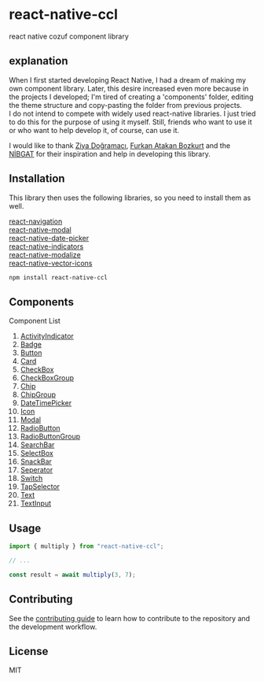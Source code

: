 # react-native-ccl

react native cozuf component library

## explanation
When I first started developing React Native, I had a dream of making my own component library. Later, this desire increased even more because in the projects I developed; I'm tired of creating a 'components' folder, editing the theme structure and copy-pasting the folder from previous projects.<br>
I do not intend to compete with widely used react-native libraries. I just tried to do this for the purpose of using it myself. Still, friends who want to use it or who want to help develop it, of course, can use it.

I would like to thank [Ziya Doğramacı](https://dogramaciziya.medium.com/), [Furkan Atakan Bozkurt](https://github.com/lfabl) and the [NİBGAT](https://github.com/nibgat) for their inspiration and help in developing this library.

## Installation
This library then uses the following libraries, so you need to install them as well.

[react-navigation](https://reactnavigation.org/docs/5.x/getting-started)<br>
[react-native-modal](https://github.com/react-native-modal/react-native-modal)<br>
[react-native-date-picker](https://github.com/henninghall/react-native-date-picker)<br>
[react-native-indicators](https://github.com/n4kz/react-native-indicators)<br>
[react-native-modalize](https://github.com/jeremybarbet/react-native-modalize)<br>
[react-native-vector-icons](https://github.com/oblador/react-native-vector-icons)<br>

```sh
npm install react-native-ccl
```

## Components
Component List

1. [ActivityIndicator](https://www.youtube.com) <br>
2. [Badge](https://www.youtube.com) <br>
3. [Button](https://www.youtube.com) <br>
4. [Card](https://www.youtube.com) <br>
5. [CheckBox](https://www.youtube.com) <br>
6. [CheckBoxGroup](https://www.youtube.com) <br>
7. [Chip](https://www.youtube.com) <br>
8. [ChipGroup](https://www.youtube.com) <br>
9. [DateTimePicker](https://www.youtube.com) <br>
10. [Icon](https://www.youtube.com) <br>
11. [Modal](https://www.youtube.com) <br>
12. [RadioButton](https://www.youtube.com) <br>
13. [RadioButtonGroup](https://www.youtube.com) <br>
14. [SearchBar](https://www.youtube.com) <br>
15. [SelectBox](https://www.youtube.com) <br>
16. [SnackBar](https://www.youtube.com) <br>
17. [Seperator](https://www.youtube.com) <br>
18. [Switch](https://www.youtube.com) <br>
19. [TapSelector](https://www.youtube.com) <br>
20. [Text](https://www.youtube.com) <br>
21. [TextInput](https://www.youtube.com) <br>

## Usage

```js
import { multiply } from "react-native-ccl";

// ...

const result = await multiply(3, 7);
```

## Contributing

See the [contributing guide](CONTRIBUTING.md) to learn how to contribute to the repository and the development workflow.

## License

MIT

